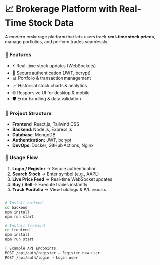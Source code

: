 # 📈 Brokerage Platform with Real-Time Stock Data  

A modern brokerage platform that lets users track **real-time stock prices**, manage portfolios, and perform trades seamlessly.  


### 🔑 Features  
- ⚡ Real-time stock updates (WebSockets)  
- 🔐 Secure authentication (JWT, bcrypt)  
- 📊 Portfolio & transaction management  
- 📈 Historical stock charts & analytics  
- 🌐 Responsive UI for desktop & mobile  
- 🛡️ Error handling & data validation  


### 📂 Project Structure  

- **Frontend:** React.js,  Tailwind CSS  
- **Backend:** Node.js, Express.js
- **Database:** MongoDB
- **Authentication:** JWT, bcrypt  
- **DevOps:** Docker, GitHub Actions, Nginx  


### 🚀 Usage Flow  
1. **Login / Register** → Secure authentication  
2. **Search Stock** → Enter symbol (e.g., AAPL)  
3. **Live Price Feed** → Real-time WebSocket updates  
4. **Buy / Sell** → Execute trades instantly  
5. **Track Portfolio** → View holdings & P/L reports  



```bash

# Install backend
cd backend
npm install
npm run start

# Install frontend
cd frontend
npm install
npm run start

📌 Example API Endpoints
POST /api/auth/register → Register new user
POST /api/auth/login → Login user



